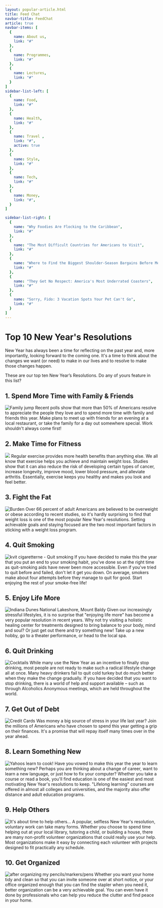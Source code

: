 ```yaml
---
layout: popular-article.html
title: Feed Chat
navbar-title: FeedChat
article: true
navbar-items: [
  {
    name: About us,
    link: "#"
  },
  {
    name: Programmes,
    link: "#"
  },
  {
    name: Lectures,
    link: "#"
  }
]
sidebar-list-left: [
  {
    name: Food,
    link: "#"
  },
  {
    name: Health,
    link: "#"
  },
  {
    name: Travel ,
    link: "#",
    active: true
  },
  {
    name: Style,
    link: "#"
  },
  {
    name: Tech,
    link: "#"
  },
  {
    name: Money,
    link: "#",
  }
]

sidebar-list-right: [
  {
    name: "Why Foodies Are Flocking to the Caribbean",
    link: "#"
  },
  {
    name: "The Most Difficult Countries for Americans to Visit",
    link: "#"
  },
  {
    name: "Where to Find the Biggest Shoulder-Season Bargains Before Memorial Day",
    link: "#"
  },
  {
    name: "They Get No Respect: America's Most Underrated Coasters",
    link: "#"
  },
  {
    name: "Sorry, Fido: 3 Vacation Spots Your Pet Can't Go",
    link: "#"
  }
]
---
```

# Top 10 New Year's Resolutions

New Year has always been a time for reflecting on the past year and, more importantly, looking forward to the coming one. It's a time to think about the changes we want (or need) to make in our lives and to resolve to make those changes happen.

These are our top ten New Year’s Resolutions. Do any of yours feature in this list?

## 1\. Spend More Time with Family & Friends

![Family jump](../../assets/images/feedchat-family-small.jpg)
Recent polls show that more than 50% of Americans resolve to appreciate the people they love and to spend more time with family and friends this year. Make plans to meet up with friends for an evening at a local restaurant, or take the family for a day out somewhere special. Work shouldn't always come first!

## 2\. Make Time for Fitness

![](../../assets/images/feedchat-fitness-small.jpg)
Regular exercise provides more health benefits than anything else. We all know that exercise helps you achieve and maintain weight loss. Studies show that it can also reduce the risk of developing certain types of cancer, increase longevity, improve mood, lower blood pressure, and alleviate arthritis. Essentially, exercise keeps you healthy and makes you look and feel better.



## 3\. Fight the Fat

![Burden](../../assets/images/feedchat-loose-weight-small.jpg)
Over 66 percent of adult Americans are believed to be overweight or obese according to recent studies, so it's hardly surprising to find that weight loss is one of the most popular New Year's resolutions. Setting achievable goals and staying focused are the two most important factors in sticking with a weight loss program.



## 4\. Quit Smoking

![kvit cigaretterne - Quit smoking](../../assets/images/feedchat-quit-smoking-small.jpg)
If you have decided to make this the year that you put an end to your smoking habit, you've done so at the right time as quit-smoking aids have never been more accessible. Even if you've tried to quit before and failed, don't let it get you down. On average, smokers make about four attempts before they manage to quit for good. Start enjoying the rest of your smoke-free life!



## 5\. Enjoy Life More

![Indiana Dunes National Lakeshore, Mount Baldy](../../assets/images/feedchat-enjoy-life-small.jpg)
Given our increasingly stressful lifestyles, it is no surprise that "enjoying life more" has become a very popular resolution in recent years. Why not try visiting a holistic healing center for treatments designed to bring balance to your body, mind and soul? Or just get out there and try something new! Take up a new hobby, go to a theater performance, or head to the local spa.

## 6\. Quit Drinking

![Cocktails](../../assets/images/feedchat-drinking-small.jpg)
While many use the New Year as an incentive to finally stop drinking, most people are not ready to make such a radical lifestyle change all at once. Many heavy drinkers fail to quit cold turkey but do much better when they make the change gradually. If you have decided that you want to stop drinking, there is a world of help and support available – such as through Alcoholics Anonymous meetings, which are held throughout the world.

## 7\. Get Out of Debt

![Credit Cards](../../assets/images/feedchat-cards-small.jpg)
Was money a big source of stress in your life last year? Join the millions of Americans who have chosen to spend this year getting a grip on their finances. It's a promise that will repay itself many times over in the year ahead.


## 8\. Learn Something New

![Yahoos learn to cook!](../../assets/images/feedchat-cooking-small.jpg)
Have you vowed to make this year the year to learn something new? Perhaps you are thinking about a change of career, want to learn a new language, or just how to fix your computer? Whether you take a course or read a book, you'll find education is one of the easiest and most motivating New Year's resolutions to keep. "Lifelong learning" courses are offered in almost all colleges and universities, and the majority also offer distance and adult education programs.



## 9\. Help Others

![It's about time to help others...](../../assets/images/feedchat-help-small.jpg)
A popular, selfless New Year's resolution, voluntary work can take many forms. Whether you choose to spend time helping out at your local library, tutoring a child, or building a house, there are many non-profit volunteer organizations that could really use your help. Most organizations make it easy by connecting each volunteer with projects designed to fit practically any schedule.



## 10\. Get Organized

![after organizing my pencils/markers/pens](../../assets/images/feedchat-pencils-small.jpg)
Whether you want your home tidy and clean so that you can invite someone over at short notice, or your office organized enough that you can find the stapler when you need it, better organization can be a very achievable goal. You can even have it done by professionals who can help you reduce the clutter and find peace in your home.

